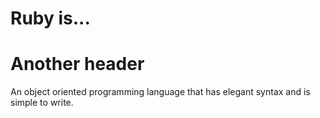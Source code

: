 # Ruby is...
# Another header
An object oriented programming language that has elegant syntax and is simple to write.